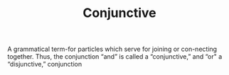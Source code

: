 ---
title: Conjunctive
letter: C
permalink: "/definitions/bld-conjunctive.html"
body: A grammatical term-for particles which serve for joining or con-necting together.
  Thus, the conjunction “and” is called a “conjunctive,” and “or" a “disjunctive,”
  conjunction
published_at: '2018-07-07'
source: Black's Law Dictionary 2nd Ed (1910)
layout: post
---